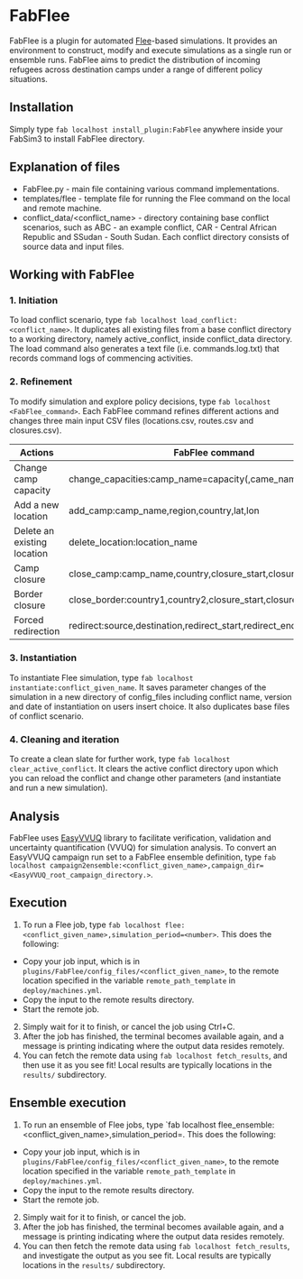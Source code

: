 # FabFlee
FabFlee is a plugin for automated [Flee](https://github.com/djgroen/flee-release)-based simulations. It provides an environment to construct, modify and execute simulations as a single run or ensemble runs. FabFlee aims to predict the distribution of incoming refugees across destination camps under a range of different policy situations.

## Installation
Simply type `fab localhost install_plugin:FabFlee` anywhere inside your FabSim3 to install FabFlee directory.

## Explanation of files
* FabFlee.py - main file containing various command implementations.
* templates/flee - template file for running the Flee command on the local and remote machine.
* conflict_data/<conflict_name> - directory containing base conflict scenarios, such as ABC - an example conflict, CAR - Central African Republic and SSudan - South Sudan. Each conflict directory consists of source data and input files.

## Working with FabFlee 
### 1. Initiation
To load conflict scenario, type `fab localhost load_conflict:<conflict_name>`. It duplicates all existing files from a base conflict directory to a working directory, namely active_conflict, inside conflict_data directory. The load command also generates a text file (i.e. commands.log.txt) that records command logs of commencing activities.

### 2. Refinement
To modify simulation and explore policy decisions, type `fab localhost <FabFlee_command>`. Each FabFlee command refines different actions and changes three main input CSV files (locations.csv, routes.csv and closures.csv).

|Actions                     |FabFlee command                                            |
|----------------------------|-----------------------------------------------------------|
|Change camp capacity        |change_capacities:camp_name=capacity(,came_name2=capacity2)|
|Add a new location          |add_camp:camp_name,region,country,lat,lon                  |
|Delete an existing location |delete_location:location_name                              |
|Camp closure                |close_camp:camp_name,country,closure_start,closure_end     |
|Border closure              |close_border:country1,country2,closure_start,closure_end   |
|Forced redirection          |redirect:source,destination,redirect_start,redirect_end    |
    
### 3. Instantiation
To instantiate Flee simulation, type `fab localhost instantiate:conflict_given_name`. It saves parameter changes of the simulation in a new directory of config_files including conflict name, version and date of instantiation on users insert choice. It also duplicates base files of conflict scenario. 

### 4. Cleaning and iteration
To create a clean slate for further work, type `fab localhost clear_active_conflict`. It clears the active conflict directory upon which you can reload the conflict and change other parameters (and instantiate and run a new simulation).


## Analysis
FabFlee uses [EasyVVUQ](https://github.com/UCL-CCS/EasyVVUQ) library to facilitate verification, validation and uncertainty quantification (VVUQ) for simulation analysis. To convert an EasyVVUQ campaign run set to a FabFlee ensemble definition, type 
`fab localhost campaign2ensemble:<conflict_given_name>,campaign_dir=<EasyVVUQ_root_campaign_directory.>`.

## Execution
1. To run a Flee job, type `fab localhost flee:<conflict_given_name>,simulation_period=<number>`. 
This does the following:
  - Copy your job input, which is in `plugins/FabFlee/config_files/<conflict_given_name>`, to the remote location specified in the variable `remote_path_template` in `deploy/machines.yml`.
  - Copy the input to the remote results directory.
  - Start the remote job.
2. Simply wait for it to finish, or cancel the job using Ctrl+C.
3. After the job has finished, the terminal becomes available again, and a message is printing indicating where the output data resides remotely.
4. You can fetch the remote data using `fab localhost fetch_results`, and then use it as you see fit! Local results are typically locations in the `results/` subdirectory.

## Ensemble execution
1. To run an ensemble of Flee jobs, type `fab localhost flee_ensemble:<conflict_given_name>,simulation_period=<number>.
This does the following:
  - Copy your job input, which is in `plugins/FabFlee/config_files/<conflict_given_name>`, to the remote location specified in the variable `remote_path_template` in `deploy/machines.yml`.
  - Copy the input to the remote results directory.
  - Start the remote job.
2. Simply wait for it to finish, or cancel the job.
3. After the job has finished, the terminal becomes available again, and a message is printing indicating where the output data resides remotely.
4. You can then fetch the remote data using `fab localhost fetch_results`, and investigate the output as you see fit. Local results are typically locations in the `results/` subdirectory.

